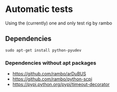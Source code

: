 # Automatic tests

Using the (currently) one and only test rig by rambo

## Dependencies

    sudo apt-get install python-pyudev

### Dependencies without apt packages

  - <https://github.com/rambo/arDuBUS>
  - <https://github.com/rambo/python-scpi>
  - <https://pypi.python.org/pypi/timeout-decorator>

